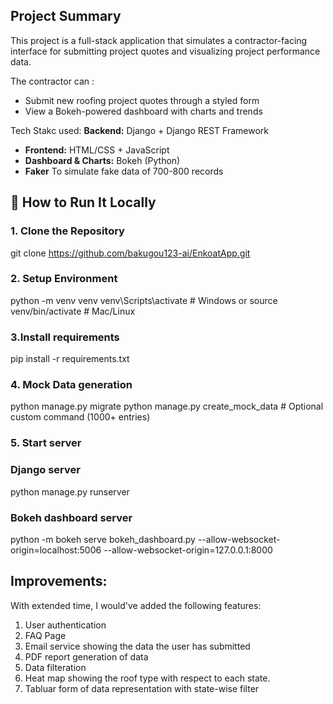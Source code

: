 ## Project Summary
This project is a full-stack application  that simulates a contractor-facing interface for submitting project quotes and visualizing project performance data. 

The contractor can : 
- Submit new roofing project quotes through a styled form
- View a Bokeh-powered dashboard with charts and trends

Tech Stakc used: 
**Backend:** Django + Django REST Framework  
- **Frontend:** HTML/CSS + JavaScript  
- **Dashboard & Charts:** Bokeh (Python)
- **Faker** To simulate fake data of 700-800 records

## 🧪 How to Run It Locally

### 1. Clone the Repository
git clone https://github.com/bakugou123-ai/EnkoatApp.git

### 2. Setup Environment 
python -m venv venv
venv\Scripts\activate  # Windows
or
source venv/bin/activate  # Mac/Linux

### 3.Install requirements
pip install -r requirements.txt

### 4. Mock Data generation
python manage.py migrate
python manage.py create_mock_data  # Optional custom command (1000+ entries)

### 5. Start server

### Django server
python manage.py runserver

### Bokeh dashboard server
python -m bokeh serve bokeh_dashboard.py --allow-websocket-origin=localhost:5006 --allow-websocket-origin=127.0.0.1:8000

## Improvements:
With extended time, I would've added the following features:
1. User authentication
2. FAQ Page
3. Email service showing the data the user has submitted
4. PDF report generation of data
5. Data filteration
6. Heat map showing the roof type with respect to each state.
7. Tabluar form of data representation with state-wise filter





